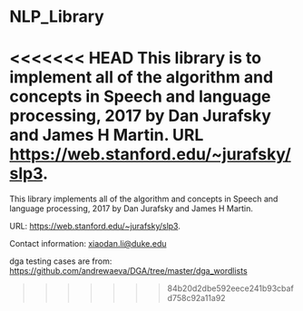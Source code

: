 # NLP_Library
<<<<<<< HEAD
This library is to implement all of the algorithm and concepts in Speech and language processing, 2017 by Dan Jurafsky and James H Martin. 
URL https://web.stanford.edu/~jurafsky/slp3.
=======
This library implements all of the algorithm and concepts in Speech and language processing, 2017 by Dan Jurafsky and James H Martin.

URL: https://web.stanford.edu/~jurafsky/slp3.

Contact information: xiaodan.li@duke.edu

dga testing cases are from: https://github.com/andrewaeva/DGA/tree/master/dga_wordlists
>>>>>>> 84b20d2dbe592eece241b93cbafd758c92a11a92
